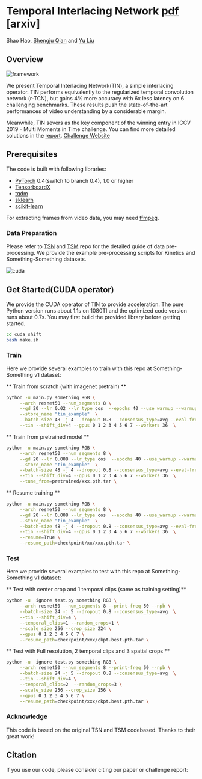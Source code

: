 # Temporal Interlacing Network [pdf](http://thesouthfrog.com/about.me/Shengju_files/TIN.pdf) [arxiv]

Shao Hao, [Shengju Qian](http://thesouthfrog.com/about.me/) and [Yu Liu](http://liuyu.us/)

## Overview

![framework](http://thesouthfrog.com/about.me/Shengju_files/TIN.png)

We present Temporal Interlacing Network(TIN), a simple interlacing operator. TIN performs equivalently to the regularized temporal convolution network (r-TCN), but gains 4% more accuracy with 6x less latency on 6 challenging benchmarks. These results push the state-of-the-art performances of video understanding by a considerable margin. 

Meanwhile, TIN severs as the key component of the winning entry in ICCV 2019 - Multi Moments in Time challenge. You can find more detailed solutions in the [report](http://moments.csail.mit.edu/challenge2019/efficient_challenge_report.pdf).  [Challenge Website](http://moments.csail.mit.edu/results2019.html)


## Prerequisites

The code is built with following libraries:

- [PyTorch](https://pytorch.org/) 0.4(switch to branch 0.4), 1.0 or higher
- [TensorboardX](https://github.com/lanpa/tensorboardX)
- [tqdm](https://github.com/tqdm/tqdm.git)
- [sklearn](https://github.com/scikit-learn/scikit-learn)
- [scikit-learn](https://scikit-learn.org/stable/)

For extracting frames from video data, you may need [ffmpeg](https://www.ffmpeg.org/).

### Data Preparation
Please refer to [TSN](https://github.com/yjxiong/temporal-segment-networks) and [TSM](https://github.com/mit-han-lab/temporal-shift-module#prerequisites) repo for the detailed guide of data pre-processing. We provide the example pre-processing scripts for Kinetics and Something-Something datasets.

![cuda](http://thesouthfrog.com/about.me/Shengju_files/cuda.png)

## Get Started(CUDA operator)
We provide the CUDA operator of TIN to provide acceleration. The pure Python version runs about 1.1s on 1080TI and the optimized code version runs about 0.7s. You may first build the provided library before getting started. 

```bash
cd cuda_shift
bash make.sh
```

### Train
Here we provide several examples to train with this repo at Something-Something v1 dataset:

** Train from scratch (with imagenet pretrain) ** 
```bash
python -u main.py something RGB \
     --arch resnet50 --num_segments 8 \
     --gd 20 --lr 0.02 --lr_type cos  --epochs 40 --use_warmup --warmup_epochs 1 \
     --store_name "tin_example"  \
     --batch-size 48 -j 4 --dropout 0.8 --consensus_type=avg --eval-freq=1 \
     --tin --shift_div=4 --gpus 0 1 2 3 4 5 6 7 --workers 36  \
```

** Train from pretrained model  **
```bash
python -u main.py something RGB \
     --arch resnet50 --num_segments 8 \
     --gd 20 --lr 0.008 --lr_type cos  --epochs 40 --use_warmup --warmup_epochs 1 \
     --store_name "tin_example"  \
     --batch-size 48 -j 4 --dropout 0.8 --consensus_type=avg --eval-freq=1 \
     --tin --shift_div=4 --gpus 0 1 2 3 4 5 6 7 --workers 36  \
     --tune_from=pretrained/xxx.pth.tar \
```

** Resume training **
```bash
python -u main.py something RGB \
     --arch resnet50 --num_segments 8 \
     --gd 20 --lr 0.008 --lr_type cos  --epochs 40 --use_warmup --warmup_epochs 1 \
     --store_name "tin_example"  \
     --batch-size 48 -j 4 --dropout 0.8 --consensus_type=avg --eval-freq=1 \
     --tin --shift_div=4 --gpus 0 1 2 3 4 5 6 7 --workers 36  \
     --resume=True \
     --resume_path=checkpoint/xx/xxx.pth.tar \
```

### Test
Here we provide several examples to test with this repo at Something-Something v1 dataset:

** Test with center crop and 1 temporal clips (same as training setting)**
```bash
python -u  ignore test.py something RGB \
     --arch resnet50 --num_segments 8 --print-freq 50 --npb \
     --batch-size 24 -j 5 --dropout 0.8 --consensus_type=avg  \
     --tin --shift_div=4 \
     --temporal_clips=1 --random_crops=1 \
     --scale_size 256 --crop_size 224 \
     --gpus 0 1 2 3 4 5 6 7 \
     --resume_path=checkpoint/xxx/ckpt.best.pth.tar \
```

** Test with Full resolution, 2 temporal clips and 3 spatial crops **
```bash
python -u  ignore test.py something RGB \
     --arch resnet50 --num_segments 8 --print-freq 50 --npb \
     --batch-size 24 -j 5 --dropout 0.8 --consensus_type=avg  \
     --tin --shift_div=4 \
     --temporal_clips=2  --random_crops=3 \
     --scale_size 256 --crop_size 256 \
     --gpus 0 1 2 3 4 5 6 7 \
     --resume_path=checkpoint/xxx/ckpt.best.pth.tar \
```


### Acknowledge 

This code is based on the original TSN and TSM codebased. Thanks to their great work!

## Citation

If you use our code, please consider citing our paper or challenge report:

```
```

